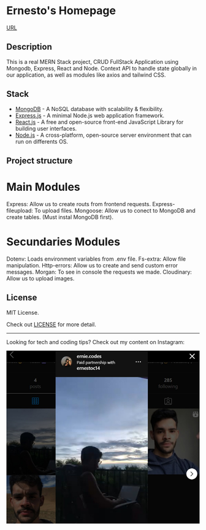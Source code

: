 # Ernesto's Homepage

[URL](https://www.craftz.dog/)

## Description

This is a real MERN Stack project, CRUD FullStack Application
using Mongodb, Express, React and Node. Context API to handle state 
globally in our application, as well as modules like axios and tailwind CSS.

## Stack

- [MongoDB](https://www.mongodb.com/) - A NoSQL database with scalability & flexibility.
- [Express.js](https://expressjs.com/) - A minimal Node.js web application framework.
- [React.js](https://reactjs.org/) - A free and open-source front-end JavaScript Library for building user interfaces.
- [Node.js](https://nodejs.org/en/about/) - A cross-platform, open-source server environment that can run on differents OS.

## Project structure

# Main Modules
Express: Allow us to create routs from frontend requests.
Express-fileupload: To upload files.
Mongoose: Allow us to conect to MongoDB and create tables. (Must instal MongoDB first). 

# Secundaries Modules
Dotenv: Loads environment variables from .env file.
Fs-extra: Allow file manipulation.
Http-errors: Allow us to create and send custom error messages.
Morgan: To see in console the requests we made.
Cloudinary: Allow us to upload images.

## License

MIT License.

Check out [LICENSE](./LICENSE) for more detail.

---

Looking for tech and coding tips? Check out my content on Instagram:

[![Ernie Codes](https://github.com/Ernestoc14/ernestoc14-homepage/raw/master/public/ernie-codes.jpeg)](https://www.instagram.com/ernie.codes/)
